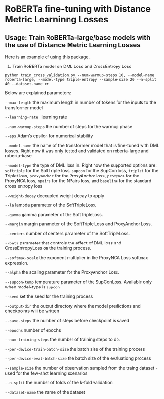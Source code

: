 # RoBERTa fine-tuning with Distance Metric Learninng Losses

## Usage: Train RoBERTa-large/base models with the use of Distance Metric Learning Losses
Here is an example of using this package.

1. Train RoBERTa model on DML Loss and CrossEntropy Loss
```
python train_cross_validation.py --num-warmup-steps 10, --model-name roberta-large, --model-type triple-entropy --sample-size 20 --n-split 40 --dataset-name cr 
```
Below are explained parameters:

```--max-length``` the maximum length in number of tokens for the inputs to the transformer model

```--learning-rate ``` learning rate 

```--num-warmup-steps``` the number of steps for the warmup phase

```--eps``` Adam’s epsilon for numerical stability

```--model-name``` the name of the transformer model that is fine-tuned with DML losses. Right now it was only tested and validated on roberta-large and roberta-base

```--model-type``` the type of DML loss in. Right now the supported options are: ```softriple``` for the SoftTriple loss, ```supcon``` for the SupCon loss, ```triplet``` for the Triplet loss, ```proxyanchor``` for the ProxyAnchor loss, ```proxynca``` for the ProxyNCA loss, ```npairs``` for the NPairs loss, and ```baseline``` for the standard cross entropy loss

```--weight-decay``` decoupled weight decay to apply

```--la``` lambda parameter of the SoftTripleLoss.

```--gamma``` gamma parameter of the SoftTripleLoss.

```--margin``` margin parameter of the SoftTriple Loss and ProxyAnchor Loss.

```--centers``` number of centers parameter of the SoftTripleLoss.

```--beta``` parameter that controls the effect of DML loss and CrossEntropyLoss on the training process.

```--softmax-scale``` the exponent multiplier in the ProxyNCA Loss softmax expression.

```--alpha``` the scaling parameter for the ProxyAnchor Loss.

```--supcon-temp``` temperature parameter of the SupConLoss. Available only when model-type is ```supcon```

```--seed``` set the seed for the training process

```--output-dir``` the output directory where the model predictions and checkpoints will be written

```--save-steps``` the number of steps before checkpoint is saved

```--epochs``` number of epochs

```--num-training-steps``` the number of training steps to do.

```--per-device-train-batch-size``` the batch size of the training process

```--per-device-eval-batch-size``` the batch size of the evaluationg process

```--sample-size``` the number of observation sampled from the traing dataset - used for the few-shot learning scenarios

```--n-split``` the number of folds of the k-fold validation

```--dataset-name``` the name of the dataset

